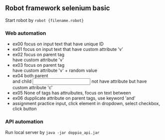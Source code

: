 ## Robot framework selenium basic

Start robot by `robot {filename.robot}`

### Web automation
- ex00 focus on input text that have unique ID
- ex01 focus on input text that have custom attribute 'v'
- ex02 focus on parent tag <div> have custom attribute 'v'
- ex03 focus on parent tag <div> have custom attribute 'v' + random value
- ex04 both parent <div> and child <input> not have attribute but <span> have custom attribute 'c'
- ex05 None of tags has attruibutes, focus on text between <span>
- ex06 dupplicate attribute on parent tags, use keyword 'and'
- assignment practice input, click element in dropdown, select checkbox, click button

### API automation
Run local server by `java -jar doppio_api.jar`